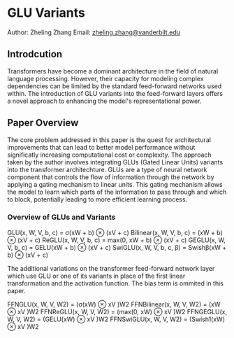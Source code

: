 # GLU Variants
Author: Zheling Zhang
Email: zheling.zhang@vanderbilt.edu

## Introdcution
Transformers have become a dominant architecture in the field of natural language processing. However, their capacity for modeling complex dependencies can be limited by the standard feed-forward networks used within. The introduction of GLU variants into the feed-forward layers offers a novel approach to enhancing the model's representational power.

## Paper Overview
The core problem addressed in this paper is the quest for architectural improvements that can lead to better model performance without significatly increasing computational cost or complexity. The approach taken by the author involves integrating GLUs (Gated Linear Units) variants into the transformer architechture. GLUs are a type of neural network component that controls the flow of information through the network by applying a gating mechanism to linear units. This gating mechanism allows the model to learn which parts of the information to pass through and which to block, potentially leading to more efficient learning process.

### Overview of GLUs and Variants
GLU(x, W, V, b, c) = σ(xW + b) ⊗ (xV + c)
Bilinear(x, W, V, b, c) = (xW + b) ⊗ (xV + c)
ReGLU(x, W, V, b, c) = max(0, xW + b) ⊗ (xV + c)
GEGLU(x, W, V, b, c) = GELU(xW + b) ⊗ (xV + c)
SwiGLU(x, W, V, b, c, β) = Swishβ(xW + b) ⊗ (xV + c)

The additional variations on the transformer feed-forward network layer which use GLU or one of its variants in place of the first linear transformation and the activation function. The bias term is ommited in this paper.

FFNGLU(x, W, V, W2) = (σ(xW) ⊗ xV )W2
FFNBilinear(x, W, V, W2) = (xW ⊗ xV )W2
FFNReGLU(x, W, V, W2) = (max(0, xW) ⊗ xV )W2
FFNGEGLU(x, W, V, W2) = (GELU(xW) ⊗ xV )W2
FFNSwiGLU(x, W, V, W2) = (Swish1(xW) ⊗ xV )W2




